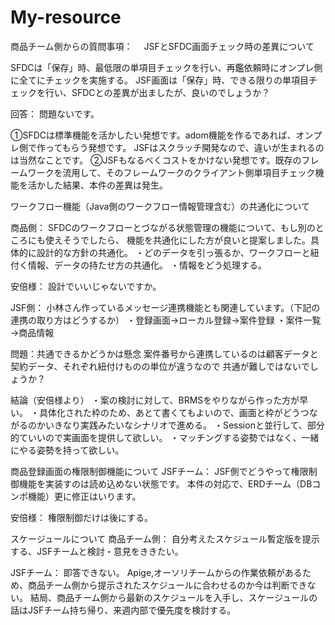 # My-resource



商品チーム側からの質問事項：　
JSFとSFDC画面チェック時の差異について

SFDCは「保存」時、最低限の単項目チェックを行い、再鑑依頼時にオンプレ側に全てにチェックを実施する。
JSF画面は「保存」時、できる限りの単項目チェックを行い、SFDCとの差異が出ましたが、良いのでしょうか？

回答：
問題ないです。

①SFDCは標準機能を活かしたい発想です。adom機能を作るであれば、オンプレ側で作ってもらう発想です。
JSFはスクラッチ開発なので、違いが生まれるのは当然なことです。
②JSFもなるべくコストをかけない発想です。既存のフレームワークを流用して、そのフレームワークのクライアント側単項目チェック機能を活かした結果、本件の差異は発生。




ワークフロー機能（Java側のワークフロー情報管理含む）の共通化について

商品側：
SFDCのワークフローとづながる状態管理の機能について、もし別のところにも使えそうでしたら、
機能を共通化にした方が良いと提案しました。具体的に設計的な方針の共通化。
・どのデータを引っ張るか、ワークフローと紐付く情報、データの持たせ方の共通化。
・情報をどう処理する。

安倍様：
設計でいいじゃないですか。

JSF側：
小林さん作っているメッセージ連携機能とも関連しています。（下記の連携の取り方はどうするか）
・登録画面→ローカル登録→案件登録
・案件一覧→商品情報

問題：共通できるかどうかは懸念
案件番号から連携しているのは顧客データと契約データ、それぞれ紐付けものの単位が違うなので
共通が難しではないでしょうか？

結論（安倍様より）
・案の検討に対して、BRMSをやりながら作った方が早い。
・具体化された枠のため、あとて書くてもよいので、画面と枠がどうつながるのかいきなり実践みたいなシナリオで進める。
・Sessionと並行して、部分的ていいので実画面を提供して欲しい。
・マッチングする姿勢ではなく、一緒にやる姿勢を持って欲しい。



商品登録画面の権限制御機能について
JSFチーム：
JSF側でどうやって権限制御機能を実装すのは読め込めない状態です。
本件の対応で、ERDチーム（DBコンポ機能）更に修正はいります。

安倍様：
権限制御だけは後にする。


スケージュールについて
商品チーム側：
自分考えたスケジュール暫定版を提示する、JSFチームと検討・意見をききたい。

JSFチーム：
即答できない。
Apige,オーソリチームからの作業依頼があるため、商品チーム側から提示されたスケジュールに合わせるのか今は判断できない。
結局、商品チーム側から最新のスケジュールを入手し、スケージュールの話はJSFチーム持ち帰り、来週内部で優先度を検討する。
